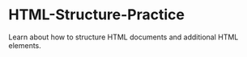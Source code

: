 # HTML-Structure-Practice
Learn about how to structure HTML documents and additional HTML elements.
